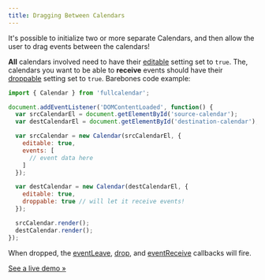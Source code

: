 ```yaml
---
title: Dragging Between Calendars
---
```


It's possible to initialize two or more separate Calendars, and then allow the user to drag events between the calendars!

**All** calendars involved need to have their [editable](editable) setting set to `true`. The, calendars you want to be able to **receive** events should have their [droppable](droppable) setting set to `true`. Barebones code example:

```js
import { Calendar } from 'fullcalendar';

document.addEventListener('DOMContentLoaded', function() {
  var srcCalendarEl = document.getElementById('source-calendar');
  var destCalendarEl = document.getElementById('destination-calendar');

  var srcCalendar = new Calendar(srcCalendarEl, {
    editable: true,
    events: [
      // event data here
    ]
  });

  var destCalendar = new Calendar(destCalendarEl, {
    editable: true,
    droppable: true // will let it receive events!
  });

  srcCalendar.render();
  destCalendar.render();
});
```

When dropped, the [eventLeave](eventLeave), [drop](drop), and [eventReceive](eventReceive) callbacks will fire.

[See a live demo &raquo;](other-calendar-dragging-demo)
